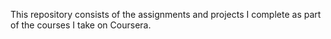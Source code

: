 This repository consists of the assignments and projects I complete as part of the courses I take on Coursera.
